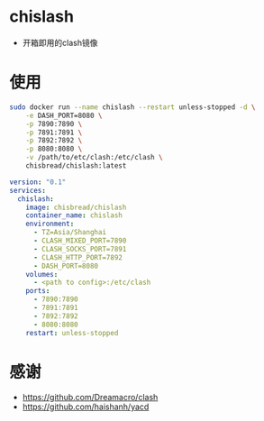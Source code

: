 # chislash
- 开箱即用的clash镜像

# 使用
```bash
sudo docker run --name chislash --restart unless-stopped -d \
    -e DASH_PORT=8080 \
    -p 7890:7890 \
    -p 7891:7891 \
    -p 7892:7892 \
    -p 8080:8080 \
    -v /path/to/etc/clash:/etc/clash \
    chisbread/chislash:latest
```
```yaml
version: "0.1"
services:
  chislash:
    image: chisbread/chislash
    container_name: chislash
    environment:
      - TZ=Asia/Shanghai
      - CLASH_MIXED_PORT=7890
      - CLASH_SOCKS_PORT=7891
      - CLASH_HTTP_PORT=7892
      - DASH_PORT=8080
    volumes:
      - <path to config>:/etc/clash
    ports:
      - 7890:7890
      - 7891:7891
      - 7892:7892
      - 8080:8080
    restart: unless-stopped
```
# 感谢
- https://github.com/Dreamacro/clash
- https://github.com/haishanh/yacd
